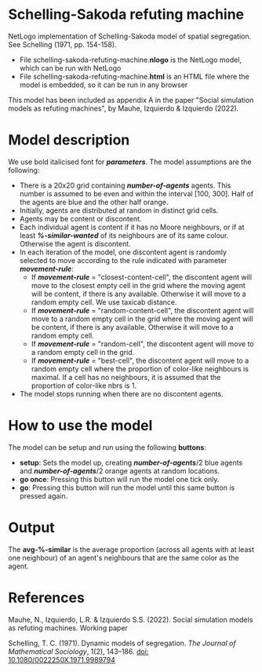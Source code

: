 # Schelling-Sakoda refuting machine
NetLogo implementation of Schelling-Sakoda model of spatial segregation. See Schelling (1971, pp. 154-158). 
  * File schelling-sakoda-refuting-machine.**nlogo** is the NetLogo model, which can be run with NetLogo
  * File schelling-sakoda-refuting-machine.**html** is an HTML file where the model is embedded, so it can be run in any browser

This model has been included as appendix A in the paper "Social simulation models as refuting machines", by Mauhe, Izquierdo & Izquierdo (2022).

# Model description

We use bold italicised font for _**parameters**_. The model assumptions are the following:
  * There is a 20x20 grid containing _**number-of-agents**_ agents. This number is assumed to be even and within the interval [100, 300]. Half of the agents are blue and the other half orange.
  * Initially, agents are distributed at random in distinct grid cells.
  * Agents may be content or discontent.
  * Each individual agent is content if it has no Moore neighbours, or if at least _**%-similar-wanted**_ of its neighbours are of its same colour. Otherwise the agent is discontent.
  * In each iteration of the model, one discontent agent is randomly selected to move according to the rule indicated with parameter _**movement-rule**_:
    * If _**movement-rule**_ = "closest-content-cell", the discontent agent will move to the closest empty cell in the grid where the moving agent will be content, if there is any available. Otherwise it will move to a random empty cell. We use taxicab distance.
    * If _**movement-rule**_ = "random-content-cell", the discontent agent will move to a random empty cell in the grid where the moving agent will be content, if there is any available. Otherwise it will move to a random empty cell.
    * If _**movement-rule**_ = "random-cell", the discontent agent will move to a random empty cell in the grid.
    * If _**movement-rule**_ = "best-cell", the discontent agent will move to a random empty cell where the proportion of color-like neighbours is maximal. If a cell has no neighbours, it is assumed that the proportion of color-like nbrs is 1.
  * The model stops running when there are no discontent agents.

# How to use the model

The model can be setup and run using the following **buttons**:
  * **setup**: Sets the model up, creating _**number-of-agents**_/2 blue agents and _**number-of-agents**_/2 orange agents at random locations.
  * **go once**: Pressing this button will run the model one tick only.
  * **go**: Pressing this button will run the model until this same button is pressed again.

# Output

The **avg-%-similar** is the average proportion (across all agents with at least one neighbour) of an agent's neighbours that are the same color as the agent.

# References

Mauhe, N., Izquierdo, L.R. & Izquierdo S.S. (2022). Social simulation models as refuting machines. Working paper

Schelling, T. C. (1971). Dynamic models of segregation. _The Journal of Mathematical Sociology_, 1(2), 143–186.
[doi: 10.1080/0022250X.1971.9989794](https://10.1080/0022250X.1971.9989794)
